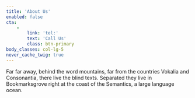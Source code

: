 ```yaml
---
title: 'About Us'
enabled: false
cta:
    -
        link: 'tel:'
        text: 'Call Us'
        class: btn-primary
body_classes: col-lg-5
never_cache_twig: true
---
```


Far far away, behind the word mountains, far from the countries Vokalia and Consonantia, there live the blind texts. Separated they live in Bookmarksgrove right at the coast of the Semantics, a large language ocean.